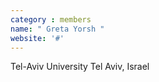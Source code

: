 ```yaml
---
category : members
name: " Greta Yorsh " 
website: '#'
---
```

Tel-Aviv University
Tel Aviv, Israel

